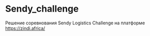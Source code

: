 # Sendy_challenge
Решение соревнования Sendy Logistics Challenge на платформе https://zindi.africa/
